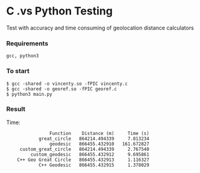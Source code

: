 # C .vs Python Testing

Test with accuracy and time consuming of geolocation distance calculators

### Requirements

```
gcc, python3
```

### To start

```
$ gcc -shared -o vincenty.so -fPIC vincenty.c
$ gcc -shared -o georef.so -fPIC georef.c
$ python3 main.py
```

### Result

Time:

```
                Function    Distance (m)     Time (s)
            great_circle   864214.494339     7.813234
                geodesic   866455.432910   161.672827
     custom_great_circle   864214.494339     2.767540
         custom_geodesic   866455.432912     9.695861
    C++ Geo Great Circle   866455.432913     1.116327
            C++ Geodesic   866455.432915     1.378029
```
